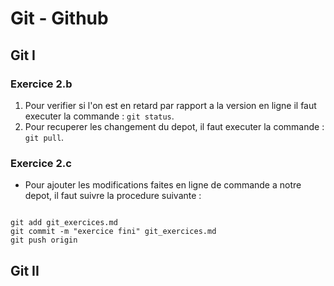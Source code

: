 # Git - Github

## Git I

### Exercice 2.b
1. Pour verifier si l'on est en retard par rapport a la version en 
ligne il faut executer la commande : <code>git status</code>. 
2. Pour recuperer les changement du depot, il faut executer la commande 
: <code>git pull</code>.

### Exercice 2.c
* Pour ajouter les modifications faites en ligne de commande a notre 
depot, il faut suivre la procedure suivante :  
<pre><code>
git add git_exercices.md
git commit -m "exercice fini" git_exercices.md
git push origin
</pre></code>

## Git II


